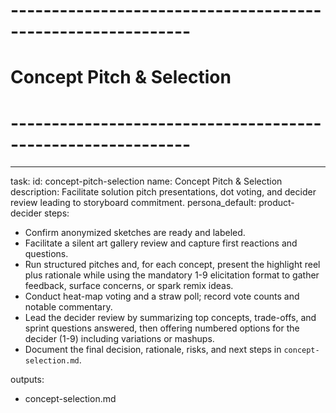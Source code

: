 <!-- Powered by BMAD™ Core -->

# ------------------------------------------------------------

# Concept Pitch & Selection

# ------------------------------------------------------------

---

task:
id: concept-pitch-selection
name: Concept Pitch & Selection
description: Facilitate solution pitch presentations, dot voting, and decider review leading to storyboard commitment.
persona_default: product-decider
steps:

- Confirm anonymized sketches are ready and labeled.
- Facilitate a silent art gallery review and capture first reactions and questions.
- Run structured pitches and, for each concept, present the highlight reel plus rationale while using the mandatory 1-9 elicitation format to gather feedback, surface concerns, or spark remix ideas.
- Conduct heat-map voting and a straw poll; record vote counts and notable commentary.
- Lead the decider review by summarizing top concepts, trade-offs, and sprint questions answered, then offering numbered options for the decider (1-9) including variations or mashups.
- Document the final decision, rationale, risks, and next steps in `concept-selection.md`.

outputs:

- concept-selection.md
